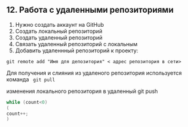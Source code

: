 ## 12. Работа с удаленными репозиториями

1. Нужно создать аккаунт на GitHub
2. Создать  локальный репозиторий
3. Создать удаленный репозиторий
4. Связать удаленный репозиторий с локальным
5. Добавить удаленнный репозиторий  к проекту:

```git remote add "Имя для депозитория" < адрес репозитория в сети>```

Для  получения и слияния из удаленого репозитория используется команда
``` git pull```


изменения локального репозитория в удаленный git push


```Java
while (count<0)
(
count++;
)
```





   
 
